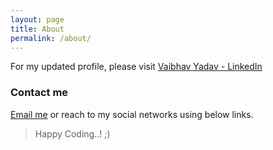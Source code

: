 ```yaml
---
layout: page
title: About
permalink: /about/
---
```


For my updated profile, please visit [Vaibhav Yadav - LinkedIn](https://www.linkedin.com/in/iyadavvaibhav)

### Contact me

[Email me](mailto:iyadavvaibhav+github@gmail.com)
or reach to my social networks using below links.

> Happy Coding..! ;)

